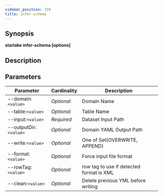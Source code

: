 ```yaml
---
sidebar_position: 150
title: infer-schema
---
```



## Synopsis

**starlake infer-schema [options]**

## Description


## Parameters

Parameter|Cardinality|Description
---|---|---
--domain:`<value>`|*Optional*|Domain Name
--table:`<value>`|*Optional*|Table Name
--input:`<value>`|*Required*|Dataset Input Path
--outputDir:`<value>`|*Optional*|Domain YAML Output Path
--write:`<value>`|*Optional*|One of Set(OVERWRITE, APPEND)
--format:`<value>`|*Optional*|Force input file format
--rowTag:`<value>`|*Optional*|row tag to use if detected format is XML
--clean:`<value>`|*Optional*|Delete previous YML before writing

